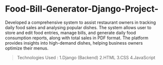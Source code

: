 # Food-Bill-Generator-Django-Project-
Developed a comprehensive system to assist restaurant owners in tracking daily food sales and analysing popular dishes. The system allows user to store and edit food entries, manage bills, and generate daily food consumption reports, along with total sales in PDF format. The platform provides insights into high-demand dishes, helping business owners optimize their menus.

>Technologies Used :
1.Django (Backend)
2.HTML
3.CSS
4.JavaScript


